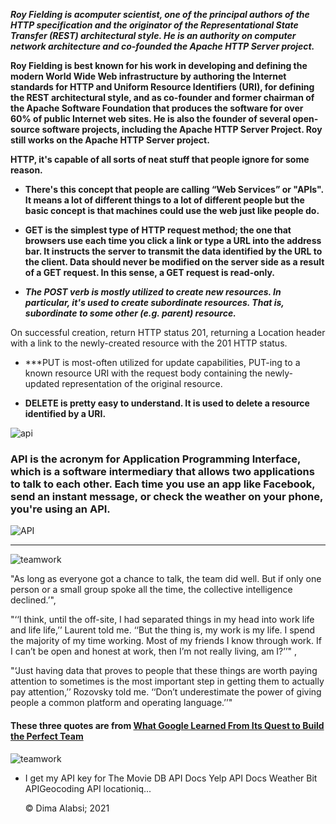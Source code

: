 



***Roy Fielding is acomputer scientist, one of the principal authors of the HTTP specification and the originator of the Representational State Transfer (REST) architectural style. He is an authority on computer network architecture and co-founded the Apache HTTP Server project.***


**Roy Fielding is best known for his work in developing and defining the modern World Wide Web infrastructure by authoring the Internet standards for HTTP and Uniform Resource Identifiers (URI), for defining the REST architectural style, and as co-founder and former chairman of the Apache Software Foundation that produces the software for over 60% of public Internet web sites. He is also the founder of several open-source software projects, including the Apache HTTP Server Project. Roy still works on the Apache HTTP Server project.**

**HTTP, it's capable of all sorts of neat stuff that people ignore for some reason.**




*  **There's this concept that people are calling “Web Services” or "APIs". It means a lot of different things to a lot of different people but the basic concept is that machines could use the web just like people do.**

* **GET is the simplest type of HTTP request method; the one that browsers use each time you click a link or type a URL into the address bar. It instructs the server to transmit the data identified by the URL to the client. Data should never be modified on the server side as a result of a GET request. In this sense, a GET request is read-only.**

* ***The POST verb is mostly utilized to create new resources. In particular, it's used to create subordinate resources. That is, subordinate to some other (e.g. parent) resource.***

On successful creation, return HTTP status 201, returning a Location header with a link to the newly-created resource with the 201 HTTP status.

*  ***PUT is most-often utilized for update capabilities, PUT-ing to a known resource URI with the request body containing the newly-updated representation of the original resource.

* **DELETE is pretty easy to understand. It is used to delete a resource identified by a URI.**


![api](https://www.astera.com/wp-content/uploads/2020/01/rest.png)
### API is the acronym for Application Programming Interface, which is a software intermediary that allows two applications to talk to each other. Each time you use an app like Facebook, send an instant message, or check the weather on your phone, you're using an API.

![API](https://www.altexsoft.com/media/2019/06/Screenshot_1.png)



---------------------------


![teamwork](https://d19ta9rijs3cxg.cloudfront.net/wp-content/uploads/2020/10/unnamed.png)

"As long as everyone got a chance to talk, the team did well. But if only one person or a small group spoke all the time, the collective intelligence declined.’",

"‘‘I think, until the off-site, I had separated things in my head into work life and life life,’’ Laurent told me. ‘‘But the thing is, my work is my life. I spend the majority of my time working. Most of my friends I know through work. If I can’t be open and honest at work, then I’m not really living, am I?’’" ,

"‘Just having data that proves to people that these things are worth paying attention to sometimes is the most important step in getting them to actually pay attention,’’ Rozovsky told me. ‘‘Don’t underestimate the power of giving people a common platform and operating language.’’"

#### These three quotes are from [**What Google Learned From Its Quest to Build the Perfect Team**](https://www.nytimes.com/2016/02/28/magazine/what-google-learned-from-its-quest-to-build-the-perfect-team.html)


![teamwork](https://www.mbaskool.com/2019_images/stories/mar_images/team-management.jpg)


* I get my API key for
The Movie DB API Docs
Yelp API Docs
Weather Bit APIGeocoding API
locationiq...






  &copy; Dima Alabsi; 2021 